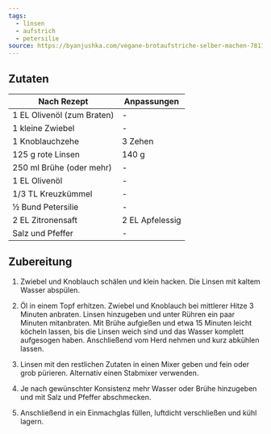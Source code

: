 ```yaml
---
tags:
  - linsen
  - aufstrich
  - petersilie
source: https://byanjushka.com/vegane-brotaufstriche-selber-machen-7811/
---
```

## Zutaten

| Nach Rezept                | Anpassungen     |
| -------------------------- | --------------- |
| 1 EL Olivenöl (zum Braten) | -               |
| 1 kleine Zwiebel           | -               |
| 1 Knoblauchzehe            | 3 Zehen         |
| 125 g rote Linsen          | 140 g           |
| 250 ml Brühe (oder mehr)   | -               |
| 1 EL Olivenöl              | -               |
| 1/3 TL Kreuzkümmel         | -               |
| ½ Bund Petersilie          | -               |
| 2 EL Zitronensaft          | 2 EL Apfelessig |
| Salz und Pfeffer           | -               |
## Zubereitung

1) Zwiebel und Knoblauch schälen und klein hacken. Die Linsen mit kaltem Wasser abspülen.
    
2) Öl in einem Topf erhitzen. Zwiebel und Knoblauch bei mittlerer Hitze 3 Minuten anbraten. Linsen hinzugeben und unter Rühren ein paar Minuten mitanbraten. Mit Brühe aufgießen und etwa 15 Minuten leicht köcheln lassen, bis die Linsen weich sind und das Wasser komplett aufgesogen haben. Anschließend vom Herd nehmen und kurz abkühlen lassen.
    
3) Linsen mit den restlichen Zutaten in einen Mixer geben und fein oder grob pürieren. Alternativ einen Stabmixer verwenden.
    
4) Je nach gewünschter Konsistenz mehr Wasser oder Brühe hinzugeben und mit Salz und Pfeffer abschmecken.
    
5) Anschließend in ein Einmachglas füllen, luftdicht verschließen und kühl lagern.